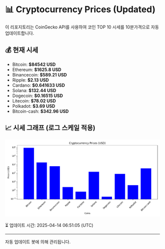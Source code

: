 
# 📊 Cryptocurrency Prices (Updated)

이 리포지토리는 CoinGecko API를 사용하여 코인 TOP 10 시세를 10분가격으로 자동 업데이트합니다.

## 💰 현재 시세
- Bitcoin: **$84542 USD**
- Ethereum: **$1625.8 USD**
- Binancecoin: **$589.21 USD**
- Ripple: **$2.13 USD**
- Cardano: **$0.641633 USD**
- Solana: **$132.44 USD**
- Dogecoin: **$0.16515 USD**
- Litecoin: **$78.02 USD**
- Polkadot: **$3.69 USD**
- Bitcoin-cash: **$342.96 USD**

## 📈 시세 그래프 (로그 스케일 적용)
![Crypto Prices](crypto_prices.png)

⏳ 업데이트 시간: 2025-04-14 06:51:05 (UTC)

---
자동 업데이트 봇에 의해 관리됩니다.
